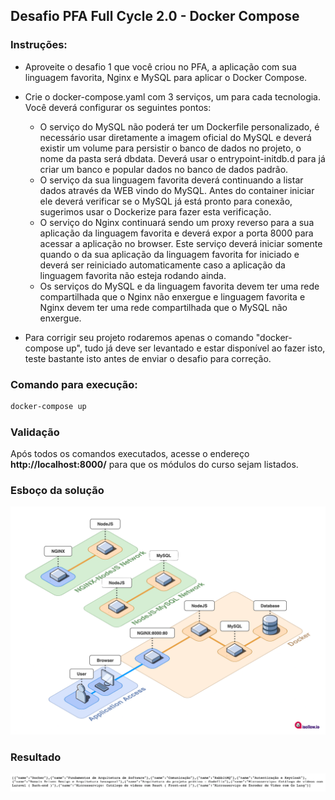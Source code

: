 ## Desafio PFA Full Cycle 2.0 - Docker Compose

### Instruções:

- Aproveite o desafio 1 que você criou no PFA, a aplicação com sua linguagem favorita, Nginx e MySQL para aplicar o Docker Compose.

- Crie o docker-compose.yaml com 3 serviços, um para cada tecnologia. Você deverá configurar os seguintes pontos:
  - O serviço do MySQL não poderá ter um Dockerfile personalizado, é necessário usar diretamente a imagem oficial do MySQL e deverá existir um volume para persistir o banco de dados no projeto, o nome da pasta será dbdata. Deverá usar o entrypoint-initdb.d para já criar um banco e popular dados no banco de dados padrão.
  - O serviço da sua linguagem favorita deverá continuando a listar dados através da WEB vindo do MySQL. Antes do container iniciar ele deverá verificar se o MySQL já está pronto para conexão, sugerimos usar o Dockerize para fazer esta verificação.
  - O serviço do Nginx continuará sendo um proxy reverso para a sua aplicação da linguagem favorita e deverá expor a porta 8000 para acessar a aplicação no browser. Este serviço deverá iniciar somente quando o da sua aplicação da linguagem favorita for iniciado e deverá ser reiniciado automaticamente caso a aplicação da linguagem favorita não esteja rodando ainda.
  - Os serviços do MySQL e da linguagem favorita devem ter uma rede compartilhada que o Nginx não enxergue e linguagem favorita e Nginx devem ter uma rede compartilhada que o MySQL não enxergue.

- Para corrigir seu projeto rodaremos apenas o comando "docker-compose up", tudo já deve ser levantado e estar disponível ao fazer isto, teste bastante isto antes de enviar o desafio para correção.

### Comando para execução:

```sh
docker-compose up
```

### Validação

Após todos os comandos executados, acesse o endereço **http://localhost:8000/** para que os módulos do curso sejam listados.

### Esboço da solução

![Esboço](/.github/esboco.png)

### Resultado

![Esboço](/.github/resultado_list.png)

